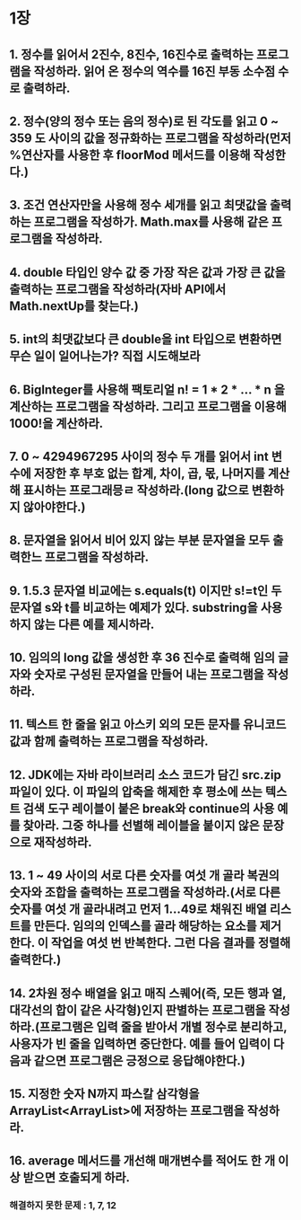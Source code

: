# 1장

## 1. 정수를 읽어서 2진수, 8진수, 16진수로 출력하는 프로그램을 작성하라. 읽어 온 정수의 역수를 16진 부동 소수점 수로 출력하라.

## 2. 정수(양의 정수 또는 음의 정수)로 된 각도를 읽고 0 ~ 359 도 사이의 값을 정규화하는 프로그램을 작성하라(먼저 %연산자를 사용한 후 floorMod 메서드를 이용해 작성한다.)

## 3. 조건 연산자만을 사용해 정수 세개를 읽고 최댓값을 출력하는 프로그램을 작성하가. Math.max를 사용해 같은 프로그램을 작성하라.

## 4. double 타입인 양수 값 중 가장 작은 값과 가장 큰 값을 출력하는 프로그램을 작성하라(자바 API에서 Math.nextUp를 찾는다.)

## 5. int의 최댓값보다 큰 double을 int 타입으로 변환하면 무슨 일이 일어나는가? 직접 시도해보라

## 6. BigInteger를 사용해 팩토리얼 n! = 1 * 2 * ... * n 을 계산하는 프로그램을 작성하라. 그리고 프로그램을 이용해 1000!을 계산하라.

## 7. 0 ~ 4294967295 사이의 정수 두 개를 읽어서 int 변수에 저장한 후 부호 없는 합계, 차이, 곱, 몫, 나머지를 계산해 표시하는 프로그래믕ㄹ 작성하라.(long 값으로 변환하지 않아야한다.)

## 8. 문자열을 읽어서 비어 있지 않는 부분 문자열을 모두 출력한느 프로그램을 작성하라.

## 9. 1.5.3 문자열 비교에는 s.equals(t) 이지만 s!=t인 두 문자열 s와 t를 비교하는 예제가 있다. substring을 사용하지 않는 다른 예를 제시하라.

## 10. 임의의 long 값을 생성한 후 36 진수로 출력해 임의 글자와 숫자로 구성된 문자열을 만들어 내는 프로그램을 작성하라.

## 11. 텍스트 한 줄을 읽고 아스키 외의 모든 문자를 유니코드 값과 함께 출력하는 프로그램을 작성하라.

## 12. JDK에는 자바 라이브러리 소스 코드가 담긴 src.zip 파일이 있다. 이 파일의 압축을 해제한 후 평소에 쓰는 텍스트 검색 도구 레이블이 붙은 break와 continue의 사용 예를 찾아라. 그중 하나를 선별해 레이블을 붙이지 않은 문장으로 재작성하라.

## 13. 1 ~ 49 사이의 서로 다른 숫자를 여섯 개 골라 복권의 숫자와 조합을 출력하는 프로그램을 작성하라.(서로 다른 숫자를 여섯 개 골라내려고 먼저 1…49로 채워진 배열 리스트를 만든다. 임의의 인덱스를 골라 해당하는 요소를 제거한다. 이 작업을 여섯 번 반복한다. 그런 다음 결과를 정렬해 출력한다.)

## 14. 2차원 정수 배열을 읽고 매직 스퀘어(즉, 모든 행과 열, 대각선의 합이 같은 사각형)인지 판별하는 프로그램을 작성하라.(프로그램은 입력 줄을 받아서 개별 정수로 분리하고, 사용자가 빈 줄을 입력하면 중단한다. 예를 들어 입력이 다음과 같으면 프로그램은 긍정으로 응답해야한다.)

## 15. 지정한 숫자 N까지 파스칼 삼각형을 ArrayList<ArrayList<Integer>>에 저장하는 프로그램을 작성하라.

## 16. average 메서드를 개선해 매개변수를 적어도 한 개 이상 받으면 호출되게 하라.


### 해결하지 못한 문제 : 1, 7, 12
